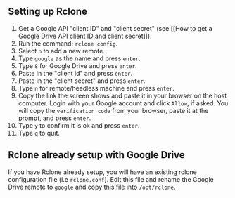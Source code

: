 ## Setting up Rclone

1. Get a Google API "client ID" and "client secret" (see [[How to get a Google Drive API client ID and client secret]]).
1. Run the command: `rclone config`. 
1. Select `n` to add a new remote. 
1. Type `google` as the name and press `enter`.
1. Type `8` for Google Drive and press `enter`. 
1. Paste in the "client id" and press `enter`.
1. Paste in the "client secret" and press `enter`.
1. Type `n` for remote/headless machine and press `enter`.
1. Copy the link the screen shows and paste it in your browser on the host computer. Login with your Google account and click `Allow`, if asked. You will copy the `verification code` from your browser, paste it at the prompt, and press `enter`.
1. Type `y` to confirm it is ok and press `enter`. 
1. Type `q` to quit.


## Rclone already setup with Google Drive
If you have Rclone already setup, you will have an existing rclone configuration file (i.e `rclone.conf`). Edit this file and rename the Google Drive remote to `google` and copy this file into `/opt/rclone`.


